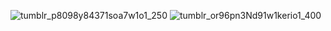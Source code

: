 ![tumblr_p8098y84371soa7w1o1_250](https://github.com/user-attachments/assets/f79b5a43-9def-47a3-b7bf-4a3e127835fe) ![tumblr_or96pn3Nd91w1kerio1_400](https://github.com/user-attachments/assets/d0c93e38-849a-4720-b41e-b8e9d037d8fa)

